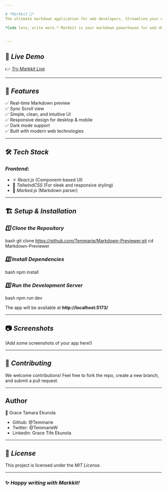 ```yaml
---

# *Markkit 📝*  
The ultimate markdown application for web developers. Streamline your workflow, write clean, structured content, and preview in real time. Build faster, write better.

*Code less, write more.* Markkit is your markdown powerhouse for web development.


---
```



## 🚀 *Live Demo*  
👉 [*Try Markkit Live*](https://markkit.netlify.app/)

---

## 📌 *Features*  
✅ Real-time Markdown preview  
✅ Sync Scroll view  
✅ Simple, clean, and intuitive UI  
✅ Responsive design for desktop & mobile  
✅ Dark mode support  
✅ Built with modern web technologies  


---

## 🛠 *Tech Stack*  
### *Frontend:*  
- ⚛ *React.js* (Component-based UI)  
- 🎨 *TailwindCSS* (For sleek and responsive styling)  
- 📝 *Marked.js* (Markdown parser)  

---

## 🏗 *Setup & Installation*  

### *1️⃣ Clone the Repository*  
bash
git clone https://github.com/Temmarie/Markdown-Previewer.git
cd Markdown-Previewer


### *2️⃣ Install Dependencies*  
bash
npm install


### *3️⃣ Run the Development Server*  
bash
npm run dev

The app will be available at **http://localhost:5173/**

---

## 📷 *Screenshots*  
(Add some screenshots of your app here!)

---

## 🤝 *Contributing*  
We welcome contributions! Feel free to fork the repo, create a new branch, and submit a pull request.  

---

 ## Author

👤 Grace Tamara Ekunola

- Github: @Temmarie
- Twitter: @TemmarieW
- Linkedin: Grace Tife Ekunola
---

## 📜 *License*  
This project is licensed under the *MIT License*.

---

### ✨ *Happy writing with Markkit!*